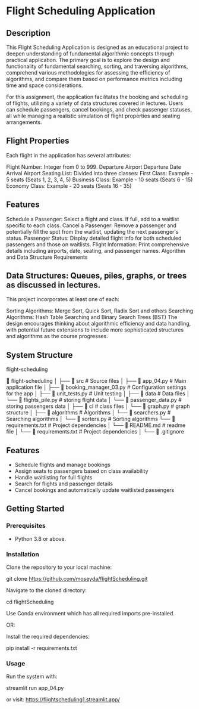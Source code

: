 
# Flight Scheduling Application

## Description
This Flight Scheduling Application is designed as an educational project to deepen understanding of fundamental algorithmic concepts through practical application. The primary goal is to explore the design and functionality of fundamental searching, sorting, and traversing algorithms, comprehend various methodologies for assessing the efficiency of algorithms, and compare them based on performance metrics including time and space considerations.

For this assignment, the application facilitates the booking and scheduling of flights, utilizing a variety of data structures covered in lectures. Users can schedule passengers, cancel bookings, and check passenger statuses, all while managing a realistic simulation of flight properties and seating arrangements.

## Flight Properties
Each flight in the application has several attributes:

Flight Number: Integer from 0 to 999.
Departure Airport
Departure Date
Arrival Airport
Seating List: Divided into three classes:
First Class: Example - 5 seats (Seats 1, 2, 3, 4, 5)
Business Class: Example - 10 seats (Seats 6 - 15)
Economy Class: Example - 20 seats (Seats 16 - 35)
## Features
Schedule a Passenger: Select a flight and class. If full, add to a waitlist specific to each class.
Cancel a Passenger: Remove a passenger and potentially fill the spot from the waitlist, updating the next passenger's status.
Passenger Status: Display detailed flight info for both scheduled passengers and those on waitlists.
Flight Information: Print comprehensive details including airports, date, seating, and passenger names.
Algorithm and Data Structure Requirements


## Data Structures: Queues, piles, graphs, or trees as discussed in lectures.
This project incorporates at least one of each:

Sorting Algorithms: Merge Sort, Quick Sort, Radix Sort and others
Searching Algorithms: Hash Table Searching and Binary Search Trees (BST)
The design encourages thinking about algorithmic efficiency and data handling, with potential future extensions to include more sophisticated structures and algorithms as the course progresses.

## System Structure
flight-scheduling

📁 flight-scheduling
│
├── 📁 src                  # Source files
│   ├── 📄 app_04.py           # Main application file
│   ├── 📄 booking_manager_03.py    # Configuration settings for the app
│   ├── 📄 unit_tests.py           # Unit testing
│   ├── 📁 data                 # Data files
│       └── 📄 flights_pile.py       # storing flight data
│       └── 📄 passenger_data.py       # storing passengers data
│   ├── 📁 cl                 # class files 
│       └── 📄 graph.py       # graph structure
│   ├── 📁 algorithms                # Algorithms
│       └── 📄 searchers.py       # Searching algorithms
│       └── 📄 sorters.py       # Sorting algorithms
└── 📄 requirements.txt     # Project dependencies
│
└── 📄 README.md     # readme file
│
└── 📄 requirements.txt     # Project dependencies
│
└── 📄 .gitignore    


## Features
- Schedule flights and manage bookings
- Assign seats to passengers based on class availability
- Handle waitlisting for full flights
- Search for flights and passenger details
- Cancel bookings and automatically update waitlisted passengers

## Getting Started

### Prerequisites
- Python 3.8 or above.


### Installation
Clone the repository to your local machine:

git clone https://github.com/moseyda/flightScheduling.git


Navigate to the cloned directory:

cd flightScheduling

Use Conda environment which has all required imports pre-installed.

OR:

Install the required dependencies:

pip install -r requirements.txt


### Usage
Run the system with:

streamlit run app_04.py

or visit: https://flightscheduling1.streamlit.app/




